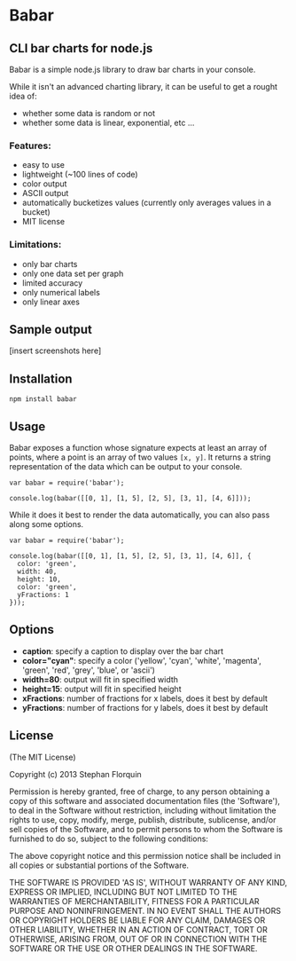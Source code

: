 # Babar

## CLI bar charts for node.js

Babar is a simple node.js library to draw bar charts in your console.

While it isn't an advanced charting library, it can be useful to get a rought idea of:

* whether some data is random or not
* whether some data is linear, exponential, etc ...

### Features:

* easy to use
* lightweight (~100 lines of code)
* color output
* ASCII output
* automatically bucketizes values (currently only averages values in a bucket)
* MIT license

### Limitations:

* only bar charts
* only one data set per graph
* limited accuracy
* only numerical labels
* only linear axes

## Sample output

[insert screenshots here]

## Installation

    npm install babar

## Usage

Babar exposes a function whose signature expects at least an array of points, where a point is an array of two values `[x, y]`. It returns a string representation of the data which can be output to your console.

    var babar = require('babar');

    console.log(babar([[0, 1], [1, 5], [2, 5], [3, 1], [4, 6]]));

While it does it best to render the data automatically, you can also pass along some options.

    var babar = require('babar');

    console.log(babar([[0, 1], [1, 5], [2, 5], [3, 1], [4, 6]], {
      color: 'green',
      width: 40,
      height: 10,
      color: 'green',
      yFractions: 1
    }));

## Options

* **caption**: specify a caption to display over the bar chart
* **color="cyan"**: specify a color ('yellow', 'cyan', 'white', 'magenta', 'green', 'red', 'grey', 'blue', or 'ascii')
* **width=80**: output will fit in specified width
* **height=15**: output will fit in specified height
* **xFractions**: number of fractions for x labels, does it best by default
* **yFractions**: number of fractions for y labels, does it best by default

## License

(The MIT License)

Copyright (c) 2013 Stephan Florquin

Permission is hereby granted, free of charge, to any person obtaining
a copy of this software and associated documentation files (the
'Software'), to deal in the Software without restriction, including
without limitation the rights to use, copy, modify, merge, publish,
distribute, sublicense, and/or sell copies of the Software, and to
permit persons to whom the Software is furnished to do so, subject to
the following conditions:

The above copyright notice and this permission notice shall be
included in all copies or substantial portions of the Software.

THE SOFTWARE IS PROVIDED 'AS IS', WITHOUT WARRANTY OF ANY KIND,
EXPRESS OR IMPLIED, INCLUDING BUT NOT LIMITED TO THE WARRANTIES OF
MERCHANTABILITY, FITNESS FOR A PARTICULAR PURPOSE AND NONINFRINGEMENT.
IN NO EVENT SHALL THE AUTHORS OR COPYRIGHT HOLDERS BE LIABLE FOR ANY
CLAIM, DAMAGES OR OTHER LIABILITY, WHETHER IN AN ACTION OF CONTRACT,
TORT OR OTHERWISE, ARISING FROM, OUT OF OR IN CONNECTION WITH THE
SOFTWARE OR THE USE OR OTHER DEALINGS IN THE SOFTWARE.
